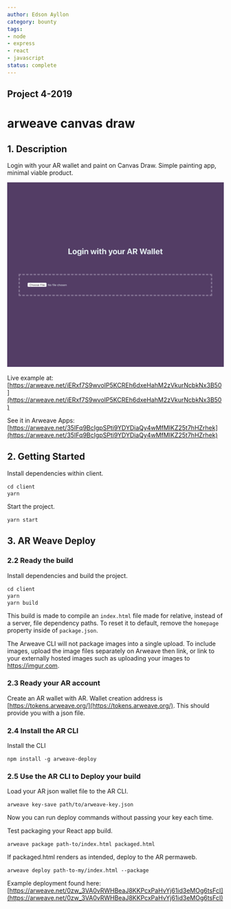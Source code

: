 ```yaml
---
author: Edson Ayllon
category: bounty
tags: 
- node
- express
- react
- javascript
status: complete
---
```


## Project 4-2019

# arweave canvas draw

## 1. Description 

Login with your AR wallet and paint on Canvas Draw. Simple painting app, minimal viable product. 

![Example Deployment](example.gif)

Live example at: [https://arweave.net/iERxf7S9wvoIP5KCREh6dxeHahM2zVkurNcbkNx3B50](https://arweave.net/iERxf7S9wvoIP5KCREh6dxeHahM2zVkurNcbkNx3B50)

See it in Arweave Apps: [https://arweave.net/35IFq9BcIgpSPti9YDYDiaQy4wMfMIKZ25t7hHZrhek](https://arweave.net/35IFq9BcIgpSPti9YDYDiaQy4wMfMIKZ25t7hHZrhek)

## 2. Getting Started

Install dependencies within client.

```
cd client
yarn

```

Start the project.

```
yarn start

```


## 3. AR Weave Deploy

### 2.2 Ready the build

Install dependencies and build the project.

```
cd client
yarn
yarn build
```

This build is made to compile an `index.html` file made for relative, instead of a server, file dependency paths. To reset it to default, remove the `homepage` property inside of `package.json`.

The Arweave CLI will not package images into a single upload. To include images, upload the image files separately on Arweave then link, or link to your externally hosted images such as uploading your images to https://imgur.com. 

### 2.3 Ready your AR account

Create an AR wallet with AR. Wallet creation address is [https://tokens.arweave.org/](https://tokens.arweave.org/). This should provide you with a json file. 

### 2.4 Install the AR CLI

Install the CLI

```
npm install -g arweave-deploy
```

### 2.5 Use the AR CLI to Deploy your build

Load your AR json wallet file to the AR CLI.

```
arweave key-save path/to/arweave-key.json
```

Now you can run deploy commands without passing your key each time. 


Test packaging your React app build.

```
arweave package path-to/index.html packaged.html
```

If packaged.html renders as intended, deploy to the AR permaweb. 

```
arweave deploy path-to-my/index.html --package
```

Example deployment found here: [https://arweave.net/0zw_3VA0vRWHBeaJ8KKPcxPaHvYj61id3eMOg6tsFcI](https://arweave.net/0zw_3VA0vRWHBeaJ8KKPcxPaHvYj61id3eMOg6tsFcI)
